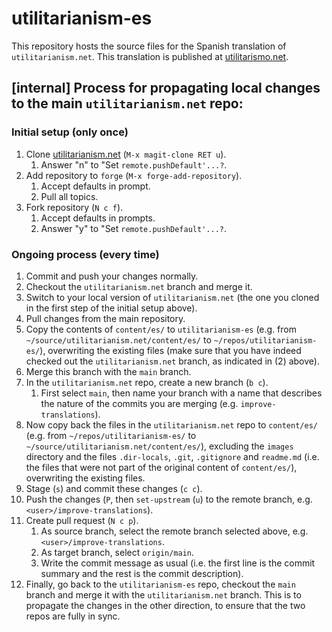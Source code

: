# utilitarianism-es

This repository hosts the source files for the Spanish translation of `utilitarianism.net`. This translation is published at [utilitarismo.net](https://utilitarismo.net/).

## [internal] Process for propagating local changes to the main `utilitarianism.net` repo:

### Initial setup (only once)

1. Clone [utilitarianism.net](https://github.com/whyboris/utilitarianism.net) (`M-x magit-clone RET u`).
    1. Answer "n" to "Set `remote.pushDefault'...?`.
2. Add repository to `forge` (`M-x forge-add-repository`).
    1. Accept defaults in prompt.
    2. Pull all topics.
3. Fork repository (`N c f`).
    1. Accept defaults in prompts.
    2. Answer "y" to "Set `remote.pushDefault'...?`.
  
### Ongoing process (every time)

1. Commit and push your changes normally.
2. Checkout the `utilitarianism.net` branch and merge it.
3. Switch to your local version of `utilitarianism.net` (the one you cloned in the first step of the initial setup above).
4. Pull changes from the main repository.
5. Copy the contents of `content/es/` to `utilitarianism-es` (e.g. from `~/source/utilitarianism.net/content/es/` to `~/repos/utilitarianism-es/`), overwriting the existing files (make sure that you have indeed checked out the `utilitarianism.net` branch, as indicated in (2) above).
6. Merge this branch with the `main` branch.
7. In the `utilitarianism.net` repo, create a new branch (`b c`).
    1. First select `main`, then name your branch with a name that describes the nature of the commits you are merging (e.g. `improve-translations`).
8. Now copy back the files in the `utilitarianism.net` repo to `content/es/` (e.g. from `~/repos/utilitarianism-es/` to `~/source/utilitarianism.net/content/es/`), excluding the `images` directory and the files `.dir-locals`, `.git`, `.gitignore` and `readme.md` (i.e. the files that were not part of the original content of `content/es/`), overwriting the existing files.
9. Stage (`s`) and commit these changes (`c c`).
10. Push the changes (`P`, then `set-upstream` (`u`) to the remote branch, e.g. `<user>/improve-translations`).
11. Create pull request (`N c p`).
    1. As source branch, select the remote branch selected above, e.g. `<user>/improve-translations`.
    2. As target branch, select `origin/main`.
    3. Write the commit message as usual (i.e. the first line is the commit summary and the rest is the commit description).
12. Finally, go back to the `utilitarianism-es` repo, checkout the `main` branch and merge it with the `utilitarianism.net` branch. This is to propagate the changes in the other direction, to ensure that the two repos are fully in sync.

